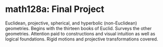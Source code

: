 # math128a: Final Project
Euclidean, projective, spherical, and hyperbolic (non-Euclidean) geometries. 
Begins with the thirteen books of Euclid. Surveys the other geometries. 
Attention paid to constructions and visual intuition as well as logical foundations. 
Rigid motions and projective transformations covered.
